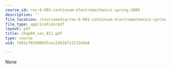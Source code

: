 ```yaml
---
course_id: res-6-001-continuum-electromechanics-spring-2009
description: ''
file_location: /coursemedia/res-6-001-continuum-electromechanics-spring-2009/7461cf82590935cec2451bf121f243e8_chap04_sec_811.pdf
file_type: application/pdf
layout: pdf
title: chap04_sec_811.pdf
type: course
uid: 7461cf82590935cec2451bf121f243e8

---
```

None